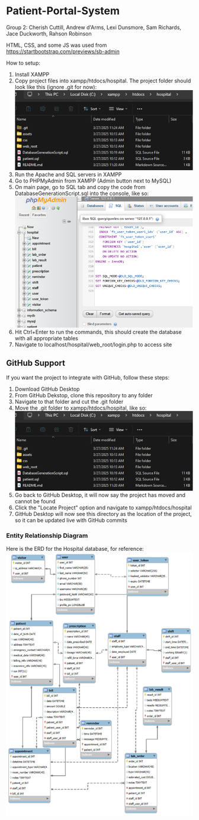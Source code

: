 # Patient-Portal-System

Group 2: Cherish Cuttill, Andrew d'Arms, Lexi Dunsmore, Sam Richards, Jace Duckworth, Rahson Robinson

HTML, CSS, and some JS was used from https://startbootstrap.com/previews/sb-admin

How to setup:
1. Install XAMPP
2. Copy project files into xampp/htdocs/hospital. The project folder should look like this (ignore .git for now):
![Folder structure of project](folder.png)
3. Run the Apache and SQL servers in XAMPP
4. Go to PHPMyAdmin from XAMPP (Admin button next to MySQL)
5. On main page, go to SQL tab and copy the code from DatabaseGenerationScript.sql into the console, like so:
![Command to create database](sql.png)
7. Hit Ctrl+Enter to run the commands, this should create the database with all appropriate tables
8. Navigate to localhost/hospital/web_root/login.php to access site

## GitHub Support
If you want the project to integrate with GitHub, follow these steps:
1. Download GitHub Desktop
2. From GitHub Dekstop, clone this repository to any folder
3. Navigate to that folder and cut the .git folder
4. Move the .git folder to xampp/htdocs/hospital, like so:
![Folder structure of project](folder.png)
5. Go back to GitHub Desktop, it will now say the project has moved and cannot be found
6. Click the "Locate Project" option and navigate to xampp/htdocs/hospital
7. GitHub Desktop will now see this directory as the location of the project, so it can be updated live with GitHub commits

### Entity Relationship Diagram
Here is the ERD for the Hospital database, for reference:
![Hospital ERD](ERD.png)
